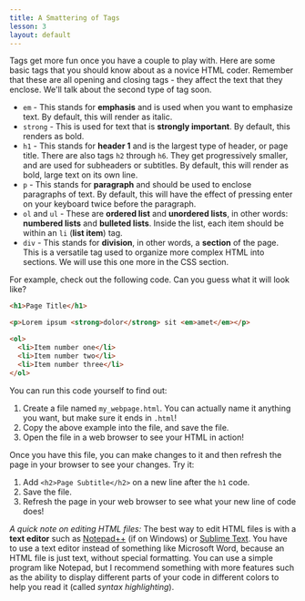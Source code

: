 ```yaml
---
title: A Smattering of Tags
lesson: 3
layout: default
---
```


Tags get more fun once you have a couple to play with. Here are some basic tags that you should know about as a novice HTML coder. Remember that these are all opening and closing tags - they affect the text that they enclose. We'll talk about the second type of tag soon.

- `em` - This stands for **emphasis** and is used when you want to emphasize text. By default, this will render as italic.
- `strong` - This is used for text that is **strongly important**. By default, this renders as bold.
- `h1` - This stands for **header 1** and is the largest type of header, or page title. There are also tags `h2` through `h6`. They get progressively smaller, and are used for subheaders or subtitles. By default, this will render as bold, large text on its own line.
- `p` - This stands for **paragraph** and should be used to enclose paragraphs of text. By default, this will have the effect of pressing enter on your keyboard twice before the paragraph.
- `ol` and `ul` - These are **ordered list** and **unordered lists**, in other words: **numbered lists** and **bulleted lists**. Inside the list, each item should be within an `li` (**list item**) tag. 
- `div` - This stands for **division**, in other words, a **section** of the page. This is a versatile tag used to organize more complex HTML into sections. We will use this one more in the CSS section.

For example, check out the following code. Can you guess what it will look like?

```html
<h1>Page Title</h1>

<p>Lorem ipsum <strong>dolor</strong> sit <em>amet</em></p>

<ol>
  <li>Item number one</li>
  <li>Item number two</li>
  <li>Item number three</li>
</ol>
```

You can run this code yourself to find out: 

1. Create a file named `my_webpage.html`. You can actually name it anything you want, but make sure it ends in `.html`!
2. Copy the above example into the file, and save the file.
3. Open the file in a web browser to see your HTML in action!

Once you have this file, you can make changes to it and then refresh the page in your browser to see your changes. Try it: 

1. Add `<h2>Page Subtitle</h2>` on a new line after the `h1` code. 
2. Save the file. 
3. Refresh the page in your web browser to see what your new line of code does!

*A quick note on editing HTML files:* The best way to edit HTML files is with a **text editor** such as [Notepad++](https://notepad-plus-plus.org/) (if on Windows) or [Sublime Text](https://www.sublimetext.com/). You have to use a text editor instead of something like Microsoft Word, because an HTML file is just text, without special formatting. You can use a simple program like Notepad, but I recommend something with more features such as the ability to display different parts of your code in different colors to help you read it (called *syntax highlighting*).
